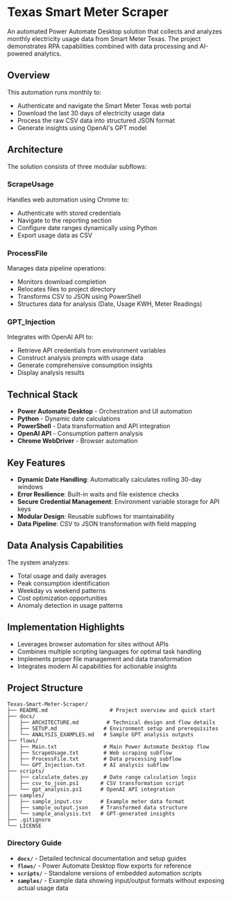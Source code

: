 # Texas Smart Meter Scraper

An automated Power Automate Desktop solution that collects and analyzes monthly electricity usage data from Smart Meter Texas. The project demonstrates RPA capabilities combined with data processing and AI-powered analytics.

## Overview

This automation runs monthly to:
- Authenticate and navigate the Smart Meter Texas web portal
- Download the last 30 days of electricity usage data
- Process the raw CSV data into structured JSON format
- Generate insights using OpenAI's GPT model

## Architecture

The solution consists of three modular subflows:

### ScrapeUsage
Handles web automation using Chrome to:
- Authenticate with stored credentials
- Navigate to the reporting section
- Configure date ranges dynamically using Python
- Export usage data as CSV

### ProcessFile
Manages data pipeline operations:
- Monitors download completion
- Relocates files to project directory
- Transforms CSV to JSON using PowerShell
- Structures data for analysis (Date, Usage KWH, Meter Readings)

### GPT_Injection
Integrates with OpenAI API to:
- Retrieve API credentials from environment variables
- Construct analysis prompts with usage data
- Generate comprehensive consumption insights
- Display analysis results

## Technical Stack

- **Power Automate Desktop** - Orchestration and UI automation
- **Python** - Dynamic date calculations
- **PowerShell** - Data transformation and API integration
- **OpenAI API** - Consumption pattern analysis
- **Chrome WebDriver** - Browser automation

## Key Features

- **Dynamic Date Handling**: Automatically calculates rolling 30-day windows
- **Error Resilience**: Built-in waits and file existence checks
- **Secure Credential Management**: Environment variable storage for API keys
- **Modular Design**: Reusable subflows for maintainability
- **Data Pipeline**: CSV to JSON transformation with field mapping

## Data Analysis Capabilities

The system analyzes:
- Total usage and daily averages
- Peak consumption identification
- Weekday vs weekend patterns
- Cost optimization opportunities
- Anomaly detection in usage patterns

## Implementation Highlights

- Leverages browser automation for sites without APIs
- Combines multiple scripting languages for optimal task handling
- Implements proper file management and data transformation
- Integrates modern AI capabilities for actionable insights

## Project Structure

```
Texas-Smart-Meter-Scraper/
├── README.md                    # Project overview and quick start
├── docs/
│   ├── ARCHITECTURE.md         # Technical design and flow details
│   ├── SETUP.md               # Environment setup and prerequisites
│   └── ANALYSIS_EXAMPLES.md   # Sample GPT analysis outputs
├── flows/
│   ├── Main.txt               # Main Power Automate Desktop flow
│   ├── ScrapeUsage.txt        # Web scraping subflow
│   ├── ProcessFile.txt        # Data processing subflow
│   └── GPT_Injection.txt      # AI analysis subflow
├── scripts/
│   ├── calculate_dates.py     # Date range calculation logic
│   ├── csv_to_json.ps1       # CSV transformation script
│   └── gpt_analysis.ps1      # OpenAI API integration
├── samples/
│   ├── sample_input.csv      # Example meter data format
│   ├── sample_output.json    # Transformed data structure
│   └── sample_analysis.txt   # GPT-generated insights
├── .gitignore
└── LICENSE
```

### Directory Guide

- **`docs/`** - Detailed technical documentation and setup guides
- **`flows/`** - Power Automate Desktop flow exports for reference
- **`scripts/`** - Standalone versions of embedded automation scripts
- **`samples/`** - Example data showing input/output formats without exposing actual usage data